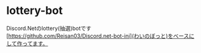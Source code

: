# lottery-bot
Discord.Netのlottery(抽選)botです
[https://github.com/Reisan03/Discord.net-bot-ini](わいのぼっと)をベースにして作ってます。
